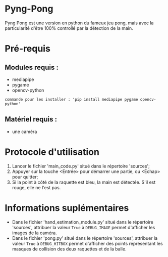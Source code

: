 # Pyng-Pong

Pyng Pong est une version en python du fameux jeu pong, mais avec la particularité d'être 100% controllé par la détection de la main.

# Pré-requis

## Modules requis :

 * mediapipe
 * pygame
 * opencv-python

`commande pour les installer : 'pip install mediapipe pygame opencv-python'`

## Matériel requis :
 
* une caméra

# Protocole d'utilisation

1. Lancer le fichier 'main_code.py' situé dans le répertoire 'sources';
2. Appuyer sur la touche <Entrée> pour démarrer une partie, ou <Échap> pour quitter;
3. Si la point à côté de la raquette est bleu, la main est détectée. S'il est rouge, elle ne l'est pas.

# Informations suplémentaires

 * Dans le fichier 'hand_estimation_module.py' situé dans le répertoire 'sources', attribuer la valeur `True` à `DEBUG_IMAGE` permet d'afficher les images de la caméra.
 * Dans le fichier 'pong.py' situé dans le répertoire 'sources', attribuer la valeur `True` à `DEBUG_HITBOX` permet d'afficher des points représentant les masques de collision des deux raquettes et de la balle.
